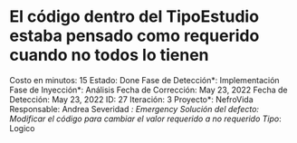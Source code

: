 # El código dentro del TipoEstudio estaba pensado como requerido cuando no todos lo tienen

Costo en minutos: 15
Estado: Done
Fase de Detección*: Implementación
Fase de Inyección*: Análisis
Fecha de Corrección: May 23, 2022
Fecha de Detección: May 23, 2022
ID: 27
Iteración: 3
Proyecto*: NefroVida
Responsable: Andrea
Severidad *: Emergency
Solución del defecto: Modificar el código para cambiar el valor requerido a no requerido
Tipo*: Logico